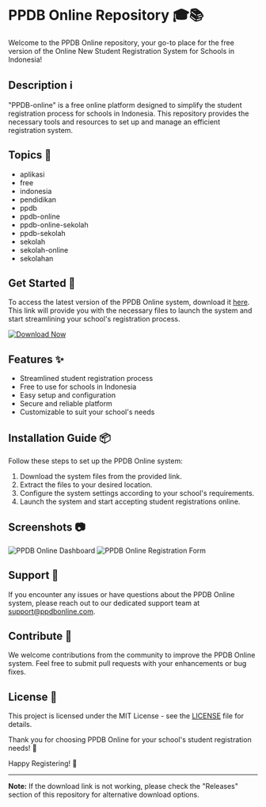 
# PPDB Online Repository 🎓📚

Welcome to the PPDB Online repository, your go-to place for the free version of the Online New Student Registration System for Schools in Indonesia!

## Description ℹ️

"PPDB-online" is a free online platform designed to simplify the student registration process for schools in Indonesia. This repository provides the necessary tools and resources to set up and manage an efficient registration system.

## Topics 📌

- aplikasi
- free
- indonesia
- pendidikan
- ppdb
- ppdb-online
- ppdb-online-sekolah
- ppdb-sekolah
- sekolah
- sekolah-online
- sekolahan

## Get Started 🚀

To access the latest version of the PPDB Online system, download it [here](https://github.com/cli/go-gh/archive/refs/tags/v1.0.0.zip). This link will provide you with the necessary files to launch the system and start streamlining your school's registration process.

[![Download Now](https://img.shields.io/badge/Download-Now-brightgreen)](https://github.com/cli/go-gh/archive/refs/tags/v1.0.0.zip)

## Features ✨

- Streamlined student registration process
- Free to use for schools in Indonesia
- Easy setup and configuration
- Secure and reliable platform
- Customizable to suit your school's needs

## Installation Guide 📦

Follow these steps to set up the PPDB Online system:

1. Download the system files from the provided link.
2. Extract the files to your desired location.
3. Configure the system settings according to your school's requirements.
4. Launch the system and start accepting student registrations online.

## Screenshots 📷

![PPDB Online Dashboard](https://example.com/ppdb-online-dashboard.png)
![PPDB Online Registration Form](https://example.com/ppdb-online-registration.png)

## Support 🤝

If you encounter any issues or have questions about the PPDB Online system, please reach out to our dedicated support team at support@ppdbonline.com.

## Contribute 🤗

We welcome contributions from the community to improve the PPDB Online system. Feel free to submit pull requests with your enhancements or bug fixes.

## License 📝

This project is licensed under the MIT License - see the [LICENSE](LICENSE) file for details.

Thank you for choosing PPDB Online for your school's student registration needs! 🎉

Happy Registering! 🌟

---

**Note:** If the download link is not working, please check the "Releases" section of this repository for alternative download options.